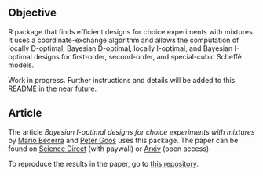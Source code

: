 ## Objective

R package that finds efficient designs for choice experiments with mixtures. It uses a coordinate-exchange algorithm and allows the computation of locally D-optimal, Bayesian D-optimal, locally I-optimal, and Bayesian I-optimal designs for first-order, second-order, and special-cubic Scheffé models.

Work in progress. Further instructions and details will be added to this README in the near future.

## Article

The article *Bayesian I-optimal designs for choice experiments with mixtures* by [Mario Becerra](http://mariobecerra.github.io/) and [Peter Goos](https://www.kuleuven.be/wieiswie/en/person/00006560) uses this package. The paper can be found on [Science Direct](https://www.sciencedirect.com/science/article/pii/S0169743921001635?via%3Dihub) (with paywall) or [Arxiv](https://arxiv.org/abs/2108.01748) (open access).

To reproduce the results in the paper, go to [this repository](https://github.com/mariobecerra/i_opt_mixture_choice_models_code).


